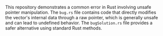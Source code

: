 This repository demonstrates a common error in Rust involving unsafe pointer manipulation. The `bug.rs` file contains code that directly modifies the vector's internal data through a raw pointer, which is generally unsafe and can lead to undefined behavior.  The `bugSolution.rs` file provides a safer alternative using standard Rust methods.
